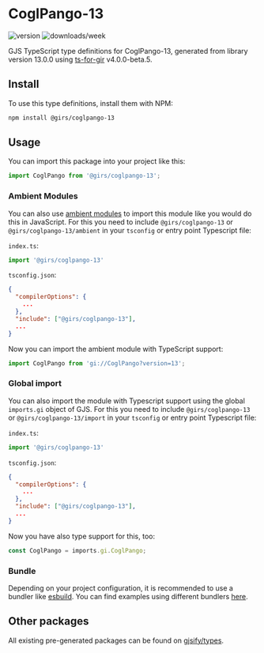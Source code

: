 
# CoglPango-13

![version](https://img.shields.io/npm/v/@girs/coglpango-13)
![downloads/week](https://img.shields.io/npm/dw/@girs/coglpango-13)


GJS TypeScript type definitions for CoglPango-13, generated from library version 13.0.0 using [ts-for-gir](https://github.com/gjsify/ts-for-gir) v4.0.0-beta.5.


## Install

To use this type definitions, install them with NPM:
```bash
npm install @girs/coglpango-13
```

## Usage

You can import this package into your project like this:
```ts
import CoglPango from '@girs/coglpango-13';
```

### Ambient Modules

You can also use [ambient modules](https://github.com/gjsify/ts-for-gir/tree/main/packages/cli#ambient-modules) to import this module like you would do this in JavaScript.
For this you need to include `@girs/coglpango-13` or `@girs/coglpango-13/ambient` in your `tsconfig` or entry point Typescript file:

`index.ts`:
```ts
import '@girs/coglpango-13'
```

`tsconfig.json`:
```json
{
  "compilerOptions": {
    ...
  },
  "include": ["@girs/coglpango-13"],
  ...
}
```

Now you can import the ambient module with TypeScript support: 

```ts
import CoglPango from 'gi://CoglPango?version=13';
```

### Global import

You can also import the module with Typescript support using the global `imports.gi` object of GJS.
For this you need to include `@girs/coglpango-13` or `@girs/coglpango-13/import` in your `tsconfig` or entry point Typescript file:

`index.ts`:
```ts
import '@girs/coglpango-13'
```

`tsconfig.json`:
```json
{
  "compilerOptions": {
    ...
  },
  "include": ["@girs/coglpango-13"],
  ...
}
```

Now you have also type support for this, too:

```ts
const CoglPango = imports.gi.CoglPango;
```

### Bundle

Depending on your project configuration, it is recommended to use a bundler like [esbuild](https://esbuild.github.io/). You can find examples using different bundlers [here](https://github.com/gjsify/ts-for-gir/tree/main/examples).

## Other packages

All existing pre-generated packages can be found on [gjsify/types](https://github.com/gjsify/types).

